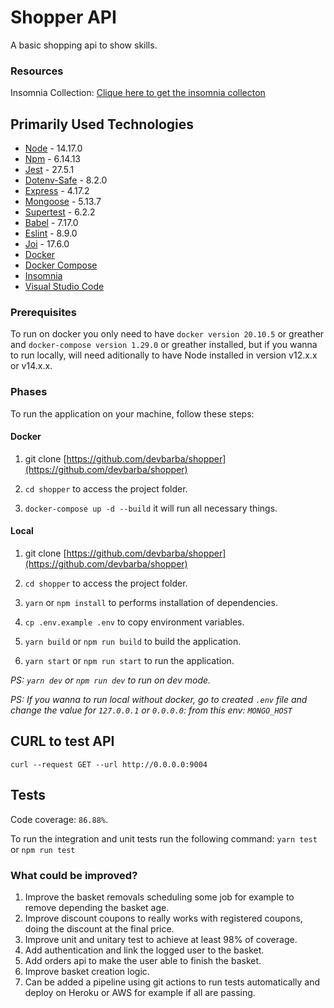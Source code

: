 # Shopper API

A basic shopping api to show skills.

### Resources

Insomnia Collection: [Clique here to get the insomnia collecton](./resources/shopper-insomnia.json)

## Primarily Used Technologies

- [Node](https://nodejs.org/en/) - 14.17.0
- [Npm](https://www.npmjs.com/) - 6.14.13
- [Jest](https://jestjs.io/) - 27.5.1
- [Dotenv-Safe](https://www.npmjs.com/package/dotenv-safe) - 8.2.0
- [Express](https://expressjs.com/) - 4.17.2
- [Mongoose](https://mongoosejs.com/) - 5.13.7
- [Supertest](https://www.npmjs.com/package/supertest) - 6.2.2
- [Babel](https://babeljs.io/) - 7.17.0
- [Eslint](https://eslint.org/) - 8.9.0
- [Joi](https://joi.dev/) - 17.6.0
- [Docker](https://www.docker.com/)
- [Docker Compose](https://docs.docker.com/compose/)
- [Insomnia](https://insomnia.rest/)
- [Visual Studio Code](https://code.visualstudio.com/)


### Prerequisites

To run on docker you only need to have `docker version 20.10.5` or greather and `docker-compose version 1.29.0` or greather installed, but if you wanna to run locally, will need aditionally to have Node installed in version v12.x.x or v14.x.x.

### Phases

To run the application on your machine, follow these steps:

#### Docker

1. git clone [https://github.com/devbarba/shopper](https://github.com/devbarba/shopper)

2. `cd shopper` to access the project folder.

3. `docker-compose up -d --build` it will run all necessary things.

#### Local

1. git clone [https://github.com/devbarba/shopper](https://github.com/devbarba/shopper)

2. `cd shopper` to access the project folder.

3. `yarn` or `npm install` to performs installation of dependencies.

4. `cp .env.example .env` to copy environment variables.

5. `yarn build` or `npm run build` to build the application.

6. `yarn start` or `npm run start` to run the application.

*PS: `yarn dev` or `npm run dev` to run on dev mode.*

*PS: If you wanna to run local without docker, go to created `.env` file and change the value for `127.0.0.1` or `0.0.0.0`: from this env: `MONGO_HOST`*

## CURL to test API


```shell
curl --request GET --url http://0.0.0.0:9004
```

## Tests

Code coverage: `86.88%`.

To run the integration and unit tests run the following command: `yarn test` or `npm run test`

### What could be improved?
1. Improve the basket removals scheduling some job for example to remove depending the basket age.
2. Improve discount coupons to really works with registered coupons, doing the discount at the final price.
3. Improve unit and unitary test to achieve at least 98% of coverage.
4. Add authentication and link the logged user to the basket.
5. Add orders api to make the user able to finish the basket.
6. Improve basket creation logic.
7. Can be added a pipeline using git actions to run tests automatically and deploy on Heroku or AWS for example if all are passing.
